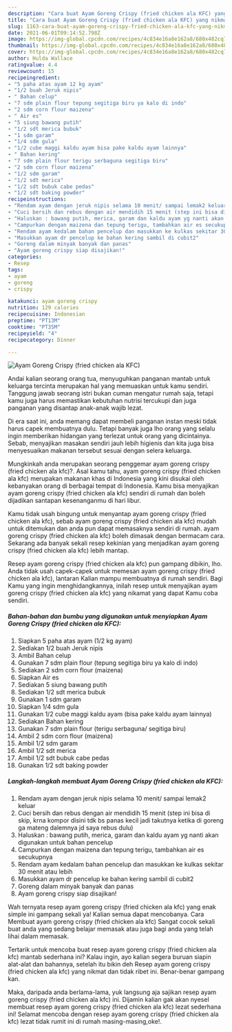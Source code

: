 ```yaml
---
description: "Cara buat Ayam Goreng Crispy (fried chicken ala KFC) yang nikmat dan Mudah Dibuat"
title: "Cara buat Ayam Goreng Crispy (fried chicken ala KFC) yang nikmat dan Mudah Dibuat"
slug: 1163-cara-buat-ayam-goreng-crispy-fried-chicken-ala-kfc-yang-nikmat-dan-mudah-dibuat
date: 2021-06-01T09:14:52.798Z
image: https://img-global.cpcdn.com/recipes/4c834e16a8e162a8/680x482cq70/ayam-goreng-crispy-fried-chicken-ala-kfc-foto-resep-utama.jpg
thumbnail: https://img-global.cpcdn.com/recipes/4c834e16a8e162a8/680x482cq70/ayam-goreng-crispy-fried-chicken-ala-kfc-foto-resep-utama.jpg
cover: https://img-global.cpcdn.com/recipes/4c834e16a8e162a8/680x482cq70/ayam-goreng-crispy-fried-chicken-ala-kfc-foto-resep-utama.jpg
author: Hulda Wallace
ratingvalue: 4.4
reviewcount: 15
recipeingredient:
- "5 paha atas ayam 12 kg ayam"
- "1/2 buah Jeruk nipis"
- " Bahan celup"
- "7 sdm plain flour tepung segitiga biru ya kalo di indo"
- "2 sdm corn flour maizena"
- " Air es"
- "5 siung bawang putih"
- "1/2 sdt merica bubuk"
- "1 sdm garam"
- "1/4 sdm gula"
- "1/2 cube maggi kaldu ayam bisa pake kaldu ayam lainnya"
- " Bahan kering"
- "7 sdm plain flour terigu serbaguna segitiga biru"
- "2 sdm corn flour maizena"
- "1/2 sdm garam"
- "1/2 sdt merica"
- "1/2 sdt bubuk cabe pedas"
- "1/2 sdt baking powder"
recipeinstructions:
- "Rendam ayam dengan jeruk nipis selama 10 menit/ sampai lemak2 keluar"
- "Cuci bersih dan rebus dengan air mendidih 15 menit (step ini bisa di skip, krna kompor disini tdk bs panas kecil jadi takutnya ketika di goreng ga mateng dalemnya jd saya rebus dulu)"
- "Haluskan : bawang putih, merica, garam dan kaldu ayam yg nanti akan digunakan untuk bahan pencelup"
- "Campurkan dengan maizena dan tepung terigu, tambahkan air es secukupnya"
- "Rendam ayam kedalam bahan pencelup dan masukkan ke kulkas sekitar 30 menit atau lebih"
- "Masukkan ayam dr pencelup ke bahan kering sambil di cubit2"
- "Goreng dalam minyak banyak dan panas"
- "Ayam goreng crispy siap disajikan!"
categories:
- Resep
tags:
- ayam
- goreng
- crispy

katakunci: ayam goreng crispy 
nutrition: 129 calories
recipecuisine: Indonesian
preptime: "PT13M"
cooktime: "PT35M"
recipeyield: "4"
recipecategory: Dinner

---
```



![Ayam Goreng Crispy (fried chicken ala KFC)](https://img-global.cpcdn.com/recipes/4c834e16a8e162a8/680x482cq70/ayam-goreng-crispy-fried-chicken-ala-kfc-foto-resep-utama.jpg)

Andai kalian seorang orang tua, menyuguhkan panganan mantab untuk keluarga tercinta merupakan hal yang memuaskan untuk kamu sendiri. Tanggung jawab seorang istri bukan cuman mengatur rumah saja, tetapi kamu juga harus memastikan kebutuhan nutrisi tercukupi dan juga panganan yang disantap anak-anak wajib lezat.

Di era  saat ini, anda memang dapat membeli panganan instan meski tidak harus capek membuatnya dulu. Tetapi banyak juga lho orang yang selalu ingin memberikan hidangan yang terlezat untuk orang yang dicintainya. Sebab, menyajikan masakan sendiri jauh lebih higienis dan kita juga bisa menyesuaikan makanan tersebut sesuai dengan selera keluarga. 



Mungkinkah anda merupakan seorang penggemar ayam goreng crispy (fried chicken ala kfc)?. Asal kamu tahu, ayam goreng crispy (fried chicken ala kfc) merupakan makanan khas di Indonesia yang kini disukai oleh kebanyakan orang di berbagai tempat di Indonesia. Kamu bisa menyajikan ayam goreng crispy (fried chicken ala kfc) sendiri di rumah dan boleh dijadikan santapan kesenanganmu di hari libur.

Kamu tidak usah bingung untuk menyantap ayam goreng crispy (fried chicken ala kfc), sebab ayam goreng crispy (fried chicken ala kfc) mudah untuk ditemukan dan anda pun dapat memasaknya sendiri di rumah. ayam goreng crispy (fried chicken ala kfc) boleh dimasak dengan bermacam cara. Sekarang ada banyak sekali resep kekinian yang menjadikan ayam goreng crispy (fried chicken ala kfc) lebih mantap.

Resep ayam goreng crispy (fried chicken ala kfc) pun gampang dibikin, lho. Anda tidak usah capek-capek untuk memesan ayam goreng crispy (fried chicken ala kfc), lantaran Kalian mampu membuatnya di rumah sendiri. Bagi Kamu yang ingin menghidangkannya, inilah resep untuk menyajikan ayam goreng crispy (fried chicken ala kfc) yang nikamat yang dapat Kamu coba sendiri.

<!--inarticleads1-->

##### Bahan-bahan dan bumbu yang digunakan untuk menyiapkan Ayam Goreng Crispy (fried chicken ala KFC):

1. Siapkan 5 paha atas ayam (1/2 kg ayam)
1. Sediakan 1/2 buah Jeruk nipis
1. Ambil  Bahan celup
1. Gunakan 7 sdm plain flour (tepung segitiga biru ya kalo di indo)
1. Sediakan 2 sdm corn flour (maizena)
1. Siapkan  Air es
1. Sediakan 5 siung bawang putih
1. Sediakan 1/2 sdt merica bubuk
1. Gunakan 1 sdm garam
1. Siapkan 1/4 sdm gula
1. Gunakan 1/2 cube maggi kaldu ayam (bisa pake kaldu ayam lainnya)
1. Sediakan  Bahan kering
1. Gunakan 7 sdm plain flour (terigu serbaguna/ segitiga biru)
1. Ambil 2 sdm corn flour (maizena)
1. Ambil 1/2 sdm garam
1. Ambil 1/2 sdt merica
1. Ambil 1/2 sdt bubuk cabe pedas
1. Gunakan 1/2 sdt baking powder




<!--inarticleads2-->

##### Langkah-langkah membuat Ayam Goreng Crispy (fried chicken ala KFC):

1. Rendam ayam dengan jeruk nipis selama 10 menit/ sampai lemak2 keluar
1. Cuci bersih dan rebus dengan air mendidih 15 menit (step ini bisa di skip, krna kompor disini tdk bs panas kecil jadi takutnya ketika di goreng ga mateng dalemnya jd saya rebus dulu)
1. Haluskan : bawang putih, merica, garam dan kaldu ayam yg nanti akan digunakan untuk bahan pencelup
1. Campurkan dengan maizena dan tepung terigu, tambahkan air es secukupnya
1. Rendam ayam kedalam bahan pencelup dan masukkan ke kulkas sekitar 30 menit atau lebih
1. Masukkan ayam dr pencelup ke bahan kering sambil di cubit2
1. Goreng dalam minyak banyak dan panas
1. Ayam goreng crispy siap disajikan!




Wah ternyata resep ayam goreng crispy (fried chicken ala kfc) yang enak simple ini gampang sekali ya! Kalian semua dapat mencobanya. Cara Membuat ayam goreng crispy (fried chicken ala kfc) Sangat cocok sekali buat anda yang sedang belajar memasak atau juga bagi anda yang telah lihai dalam memasak.

Tertarik untuk mencoba buat resep ayam goreng crispy (fried chicken ala kfc) mantab sederhana ini? Kalau ingin, ayo kalian segera buruan siapin alat-alat dan bahannya, setelah itu bikin deh Resep ayam goreng crispy (fried chicken ala kfc) yang nikmat dan tidak ribet ini. Benar-benar gampang kan. 

Maka, daripada anda berlama-lama, yuk langsung aja sajikan resep ayam goreng crispy (fried chicken ala kfc) ini. Dijamin kalian gak akan nyesel membuat resep ayam goreng crispy (fried chicken ala kfc) lezat sederhana ini! Selamat mencoba dengan resep ayam goreng crispy (fried chicken ala kfc) lezat tidak rumit ini di rumah masing-masing,oke!.

